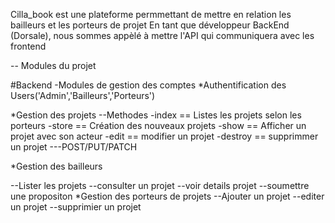 
Cilla_book est une plateforme permmettant de mettre en relation les bailleurs et les porteurs de projet
En tant que développeur BackEnd (Dorsale), nous sommes appèlé à mettre l'API qui communiquera avec les frontend


-- Modules du projet

#Backend 
-Modules de gestion des comptes 
*Authentification des Users('Admin','Bailleurs','Porteurs')

*Gestion des projets
--Methodes 
-index == Listes les projets selon les porteurs
-store == Création des nouveaux projets
-show == Afficher un projet avec son acteur
-edit == modifier un projet 
-destroy == supprimmer un projet
---POST/PUT/PATCH

*Gestion des bailleurs 

--Lister les projets
--consulter un projet
--voir details projet
--soumettre une propositon 
*Gestion des porteurs de projets
--Ajouter un projet 
--editer un projet 
--supprimier un projet
